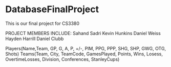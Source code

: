 # DatabaseFinalProject
This is our final project for CS3380 

PROJECT MEMBERS INCLUDE:
Sahand Sadri
Kevin Hunkins
Daniel Weiss
Hayden Harrill
Daniel Clubb


Players(Name,Team, GP, G, A, P, +/-, PIM, PPG, PPP, SHG, SHP, GWG, OTG, Shots)
Teams(Team, City, TeamCode, GamesPlayed, Points, Wins, Losess, OvertimeLosses, Division, Conferences, StanleyCups)
